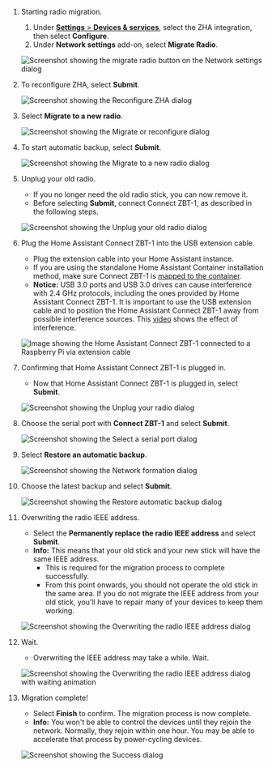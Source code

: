 <!---steps on migrating an existing ZHA network to a Home Assistant Connect ZBT-1 stick. -->


1. Starting radio migration.
   1. Under [**Settings** > **Devices & services**](https://my.home-assistant.io/redirect/integrations/), select the ZHA integration, then select **Configure**.
   2. Under **Network settings** add-on, select **Migrate Radio**.

   ![Screenshot showing the migrate radio button on the Network settings dialog](/static/img/connect-zbt-1/connect-zbt-1-z2m-migrate-zha-02.png)

2. To reconfigure ZHA, select **Submit**.

    ![Screenshot showing the Reconfigure ZHA dialog](/static/img/connect-zbt-1/z2m-migrate-zha-03.png)

3. Select **Migrate to a new radio**.

   ![Screenshot showing the Migrate or reconfigure dialog](/static/img/connect-zbt-1/z2m-migrate-zha-04.png)

4. To start automatic backup, select **Submit**.

   ![Screenshot showing the Migrate to a new radio dialog](/static/img/connect-zbt-1/z2m-migrate-zha-05.png)

5. Unplug your old radio.
   - If you no longer need the old radio stick, you can now remove it.
   - Before selecting **Submit**, connect Connect&nbsp;ZBT-1, as described in the following steps.

    ![Screenshot showing the Unplug your old radio dialog](/static/img/connect-zbt-1/z2m-migrate-zha-06.png)

6. Plug the Home Assistant Connect&nbsp;ZBT-1 into the USB extension cable.
   - Plug the extension cable into your Home Assistant instance.
   - If you are using the standalone Home Assistant Container installation method, make sure Connect&nbsp;ZBT-1 is [mapped to the container](https://www.home-assistant.io/installation/linux#exposing-devices).
   - **Notice:** USB 3.0 ports and USB 3.0 drives can cause interference with 2.4 GHz protocols, including the ones provided by Home Assistant Connect&nbsp;ZBT-1. It is important to use the USB extension cable and to position the Home Assistant Connect&nbsp;ZBT-1 away from possible interference sources.
    This [video](/hc/en-us/articles/26124431414557) shows the effect of interference.

   ![Image showing the Home Assistant Connect&nbsp;ZBT-1 connected to a Raspberry Pi via extension cable](/static/img/connect-zbt-1/connect-zbt-1-raspi-01.jpg)

7. Confirming that Home Assistant Connect&nbsp;ZBT-1 is plugged in.
   - Now that Home Assistant Connect&nbsp;ZBT-1 is plugged in, select **Submit**.

   ![Screenshot showing the Unplug your radio dialog](/static/img/connect-zbt-1/z2m-migrate-zha-06.png)

8. Choose the serial port with **Connect&nbsp;ZBT-1** and select **Submit**.

   ![Screenshot showing the Select a serial port dialog](/static/img/connect-zbt-1/connect-zbt-1-migrate-zha-select-port.png)

9. Select **Restore an automatic backup**.

   ![Screenshot showing the Network formation dialog](/static/img/connect-zbt-1/z2m-migrate-zha-08.png)

10. Choose the latest backup and select **Submit**.

    ![Screenshot showing the Restore automatic backup dialog](/static/img/connect-zbt-1/z2m-migrate-zha-09.png)

11. Overwriting the radio IEEE address.
    - Select the **Permanently replace the radio IEEE address** and select **Submit**.
    - **Info:** This means that your old stick and your new stick will have the same IEEE address.
      - This is required for the migration process to complete successfully.
      - From this point onwards, you should not operate the old stick in the same area. If you do not migrate the IEEE address from your old stick, you'll have to repair many of your devices to keep them working.

    ![Screenshot showing the Overwriting the radio IEEE address dialog](/static/img/connect-zbt-1/z2m-migrate-zha-10.png)

12. Wait.
    - Overwriting the IEEE address may take a while. Wait.

    ![Screenshot showing the Overwriting the radio IEEE address dialog with waiting animation](/static/img/connect-zbt-1/z2m-migrate-zha-11.png)

13. Migration complete!

    - Select **Finish** to confirm. The migration process is now complete.
    - **Info:** You won't be able to control the devices until they rejoin the network. Normally, they rejoin within one hour. You may be able to accelerate that process by power-cycling devices.

    ![Screenshot showing the Success dialog](/static/img/connect-zbt-1/z2m-migrate-zha-12.png)